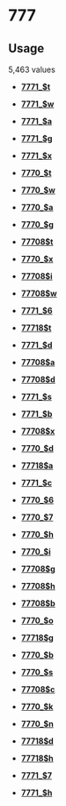 # 777

## Usage

5,463 values

-   **[7771\_$t](../../tags/777/7771_t-1.md)**  

-   **[7771\_$w](../../tags/777/7771_w-2.md)**  

-   **[7771\_$a](../../tags/777/7771_a-3.md)**  

-   **[7771\_$g](../../tags/777/7771_g-4.md)**  

-   **[7771\_$x](../../tags/777/7771_x-5.md)**  

-   **[7770\_$t](../../tags/777/7770_t-6.md)**  

-   **[7770\_$w](../../tags/777/7770_w-7.md)**  

-   **[7770\_$a](../../tags/777/7770_a-8.md)**  

-   **[7770\_$g](../../tags/777/7770_g-9.md)**  

-   **[77708$t](../../tags/777/77708t-10.md)**  

-   **[7770\_$x](../../tags/777/7770_x-11.md)**  

-   **[77708$i](../../tags/777/77708i-12.md)**  

-   **[77708$w](../../tags/777/77708w-13.md)**  

-   **[7771\_$6](../../tags/777/7771_6-14.md)**  

-   **[77718$t](../../tags/777/77718t-15.md)**  

-   **[7771\_$d](../../tags/777/7771_d-16.md)**  

-   **[77708$a](../../tags/777/77708a-17.md)**  

-   **[77708$d](../../tags/777/77708d-18.md)**  

-   **[7771\_$s](../../tags/777/7771_s-19.md)**  

-   **[7771\_$b](../../tags/777/7771_b-20.md)**  

-   **[77708$x](../../tags/777/77708x-21.md)**  

-   **[7770\_$d](../../tags/777/7770_d-22.md)**  

-   **[77718$a](../../tags/777/77718a-23.md)**  

-   **[7771\_$c](../../tags/777/7771_c-24.md)**  

-   **[7770\_$6](../../tags/777/7770_6-25.md)**  

-   **[7770\_$7](../../tags/777/7770_7-26.md)**  

-   **[7770\_$h](../../tags/777/7770_h-27.md)**  

-   **[7770\_$i](../../tags/777/7770_i-28.md)**  

-   **[77708$g](../../tags/777/77708g-29.md)**  

-   **[77708$h](../../tags/777/77708h-30.md)**  

-   **[77708$b](../../tags/777/77708b-31.md)**  

-   **[7770\_$o](../../tags/777/7770_o-32.md)**  

-   **[77718$g](../../tags/777/77718g-33.md)**  

-   **[7770\_$b](../../tags/777/7770_b-34.md)**  

-   **[7770\_$s](../../tags/777/7770_s-35.md)**  

-   **[77708$c](../../tags/777/77708c-36.md)**  

-   **[7770\_$k](../../tags/777/7770_k-37.md)**  

-   **[7770\_$n](../../tags/777/7770_n-38.md)**  

-   **[77718$d](../../tags/777/77718d-39.md)**  

-   **[77718$h](../../tags/777/77718h-40.md)**  

-   **[7771\_$7](../../tags/777/7771_7-41.md)**  

-   **[7771\_$h](../../tags/777/7771_h-42.md)**  


